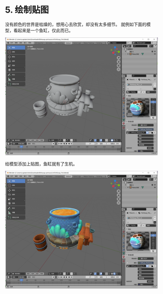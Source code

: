 ﻿# 5. 绘制贴图

没有颜色的世界是枯燥的，想用心去欣赏，却没有太多细节。
就例如下面的模型，看起来是一个鱼缸，仅此而已。

![](../../imgs/texture_make_beautiful/texture_make_beautiful/blender_render_without_color.png)

给模型添加上贴图，鱼缸就有了生机。

![](../../imgs/texture_make_beautiful/texture_make_beautiful/blender_render_with_texture.png)

